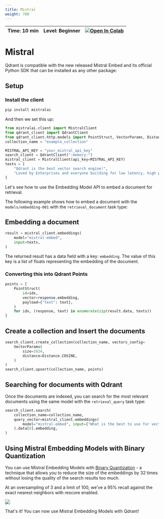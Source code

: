 ```yaml
---
title: Mistral 
weight: 700
---
```


| Time: 10 min | Level: Beginner | [![Open In Colab](https://colab.research.google.com/assets/colab-badge.svg)](https://githubtocolab.com/qdrant/examples/blob/mistral-getting-started/mistral-embed-getting-started/mistral_qdrant_getting_started.ipynb)   |
| --- | ----------- | ----------- |

# Mistral
Qdrant is compatible with the new released Mistral Embed and its official Python SDK that can be installed as any other package:

## Setup

### Install the client

```bash
pip install mistralai
```

And then we set this up:

```python
from mistralai.client import MistralClient
from qdrant_client import QdrantClient
from qdrant_client.http.models import PointStruct, VectorParams, Distance
collection_name = "example_collection"

MISTRAL_API_KEY = "your_mistral_api_key"
search_client = QdrantClient(":memory:")
mistral_client = MistralClient(api_key=MISTRAL_API_KEY)
texts = [
    "Qdrant is the best vector search engine!",
    "Loved by Enterprises and everyone building for low latency, high performance, and scale.",
]
```

Let's see how to use the Embedding Model API to embed a document for retrieval. 

The following example shows how to embed a document with the `models/embedding-001` with the `retrieval_document` task type:

## Embedding a document

```python
result = mistral_client.embeddings(
    model="mistral-embed",
    input=texts,
)
```

The returned result has a data field with a key: `embedding`. The value of this key is a list of floats representing the embedding of the document.

### Converting this into Qdrant Points

```python
points = [
    PointStruct(
        id=idx,
        vector=response.embedding,
        payload={"text": text},
    )
    for idx, (response, text) in enumerate(zip(result.data, texts))
]
```

## Create a collection and Insert the documents

```python
search_client.create_collection(collection_name, vectors_config=
    VectorParams(
        size=1024,
        distance=Distance.COSINE,
    )
)
search_client.upsert(collection_name, points)
```

## Searching for documents with Qdrant

Once the documents are indexed, you can search for the most relevant documents using the same model with the `retrieval_query` task type:

```python
search_client.search(
    collection_name=collection_name,
    query_vector=mistral_client.embeddings(
        model="mistral-embed", input=["What is the best to use for vector search scaling?"]
    ).data[0].embedding,
)
```

## Using Mistral Embedding Models with Binary Quantization

You can use Mistral Embedding Models with [Binary Quantization](/articles/binary-quantization/) - a technique that allows you to reduce the size of the embeddings by 32 times without losing the quality of the search results too much. 

At an oversampling of 3 and a limit of 100, we've a 95% recall against the exact nearest neighbors with rescore enabled.

![](/static/documentation/embeddings/mistral-binary-quantization.png)

That's it! You can now use Mistral Embedding Models with Qdrant!